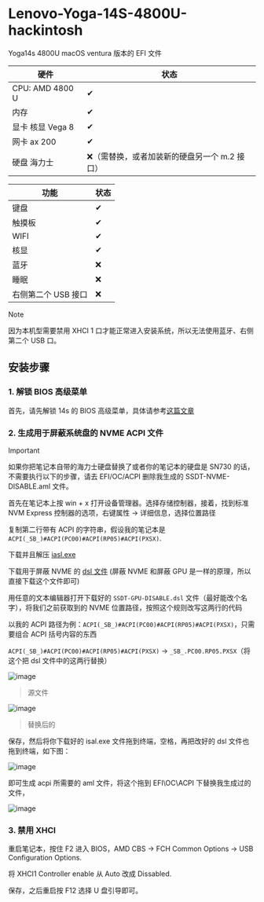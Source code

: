# Lenovo-Yoga-14S-4800U-hackintosh

Yoga14s 4800U macOS ventura 版本的 EFI 文件

|硬件 | 状态|
|----|-----|
|CPU: AMD 4800 U| ✔ |
|内存| ✔ |
|显卡 核显 Vega 8| ✔ |
|网卡 ax 200 | ✔ |
|硬盘 海力士 | ❌（需替换，或者加装新的硬盘另一个 m.2 接口） |


|功能 | 状态|
|----|-----|
|键盘|✔|
|触摸板|✔|
|WIFI|✔|
|核显|✔|
|蓝牙|❌|
|睡眠|❌|
|右侧第二个 USB 接口|❌|

> [!NOTE]
> 因为本机型需要禁用 XHCI 1 口才能正常进入安装系统，所以无法使用蓝牙、右侧第二个 USB 口。


## 安装步骤

### 1. 解锁 BIOS 高级菜单

首先，请先解锁 14s 的 BIOS 高级菜单，具体请参考[这篇文章](https://zhuanlan.zhihu.com/p/184982689)

### 2. 生成用于屏蔽系统盘的 NVME ACPI 文件

> [!Important]
> 如果你把笔记本自带的海力士硬盘替换了或者你的笔记本的硬盘是 SN730 的话，不需要执行以下的步骤，请去 EFI/OC/ACPI 删除我生成的 SSDT-NVME-DISABLE.aml 文件。

首先在笔记本上按 win + x 打开设备管理器。选择存储控制器，接着，找到标准 NVM Express 控制器的选项，右键属性 -> 详细信息，选择位置路径

复制第二行带有 ACPI 的字符串，假设我的笔记本是 `ACPI(_SB_)#ACPI(PC00)#ACPI(RP05)#ACPI(PXSX)`.

下载并且解压 [iasl.exe](https://www.intel.com/content/www/us/en/download/774881/acpi-component-architecture-downloads-windows-binary-tools.html)

下载用于屏蔽 NVME 的 [dsl 文件](https://github.com/dortania/Getting-Started-With-ACPI/blob/master/extra-files/decompiled/SSDT-GPU-DISABLE.dsl.zip) (屏蔽 NVME 和屏蔽 GPU 是一样的原理，所以直接下载这个文件即可)

用任意的文本编辑器打开下载好的 `SSDT-GPU-DISABLE.dsl` 文件（最好能改个名字），将我们之前获取到的 NVME 位置路径，按照这个规则改写这两行的代码

以我的 ACPI 路径为例：`ACPI(_SB_)#ACPI(PC00)#ACPI(RP05)#ACPI(PXSX)`，只需要组合 ACPI 括号内容的东西

`ACPI(_SB_)#ACPI(PC00)#ACPI(RP05)#ACPI(PXSX)` -> `_SB_.PC00.RP05.PXSX`（将这个把 dsl 文件中的这两行替换）

![image](https://github.com/whitescent/Lenovo-Yoga-14S-4800U-hackintosh/assets/31311826/e2286ef7-b9f6-4e7d-9d45-ddcb203f8d8d)
> 源文件

![image](https://github.com/whitescent/Lenovo-Yoga-14S-4800U-hackintosh/assets/31311826/28f76f4d-f05c-4086-89bc-42e7f5ad95f5)
> 替换后的

保存，然后将你下载好的 isal.exe 文件拖到终端，空格，再把改好的 dsl 文件也拖到终端，如下图：

![image](https://github.com/whitescent/Lenovo-Yoga-14S-4800U-hackintosh/assets/31311826/bc6599d2-130c-4efb-941c-3a148e29754b)

即可生成 acpi 所需要的 aml 文件，将这个拖到 EFI\OC\ACPI 下替换我生成过的文件，

![image](https://github.com/whitescent/Lenovo-Yoga-14S-4800U-hackintosh/assets/31311826/2e198e4e-0923-4689-a4fb-42d4841be4fa)

### 3. 禁用 XHCI

重启笔记本，按住 F2 进入 BIOS，AMD CBS -> FCH Common Options -> USB Configuration Options.

将 XHCI1 Controller enable 从 Auto 改成 Dissabled.

保存，之后重启按 F12 选择 U 盘引导即可。
